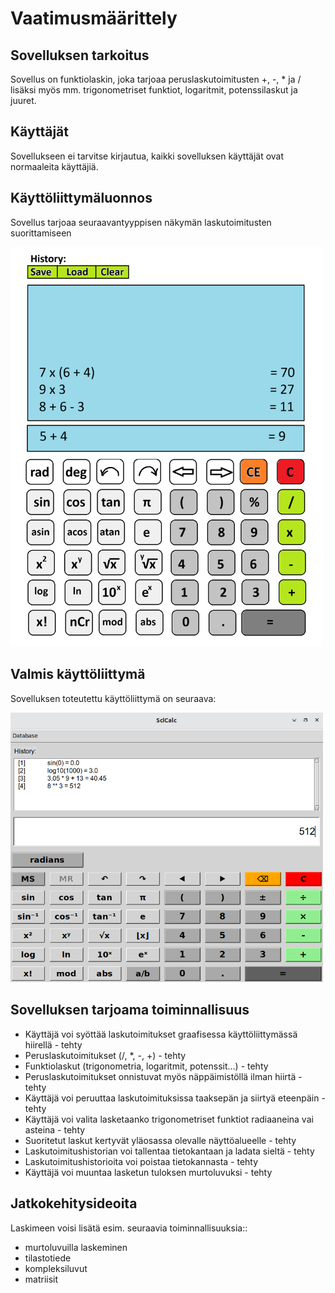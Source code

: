 # Vaatimusmäärittely

## Sovelluksen tarkoitus

Sovellus on funktiolaskin, joka tarjoaa peruslaskutoimitusten +, -, * ja / lisäksi myös mm. trigonometriset funktiot, logaritmit, potenssilaskut ja juuret. 

## Käyttäjät

Sovellukseen ei tarvitse kirjautua, kaikki sovelluksen käyttäjät ovat normaaleita käyttäjiä.

## Käyttöliittymäluonnos

Sovellus tarjoaa seuraavantyyppisen näkymän laskutoimitusten suorittamiseen

<img src="./kuvat/kayttoliittyma-luonnos.png" alt="GUI-luonnos" width="500px">

## Valmis käyttöliittymä

Sovelluksen toteutettu käyttöliittymä on seuraava:

<img src="./kuvat/kayttoliittyma.png" alt="GUI" width="500px">

## Sovelluksen tarjoama toiminnallisuus

- Käyttäjä voi syöttää laskutoimitukset graafisessa käyttöliittymässä hiirellä - tehty
- Peruslaskutoimitukset (/, *, -, +) - tehty
- Funktiolaskut (trigonometria, logaritmit, potenssit...) - tehty
- Peruslaskutoimitukset onnistuvat myös näppäimistöllä ilman hiirtä - tehty
- Käyttäjä voi peruuttaa laskutoimituksissa taaksepän ja siirtyä eteenpäin - tehty
- Käyttäjä voi valita lasketaanko trigonometriset funktiot radiaaneina vai asteina - tehty
- Suoritetut laskut kertyvät yläosassa olevalle näyttöalueelle - tehty
- Laskutoimitushistorian voi tallentaa tietokantaan ja ladata sieltä - tehty
- Laskutoimitushistorioita voi poistaa tietokannasta - tehty
- Käyttäjä voi muuntaa lasketun tuloksen murtoluvuksi - tehty

## Jatkokehitysideoita

Laskimeen voisi lisätä esim. seuraavia toiminnallisuuksia:: 
- murtoluvuilla laskeminen
- tilastotiede
- kompleksiluvut
- matriisit
